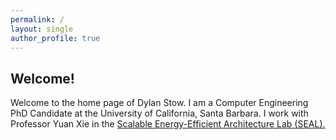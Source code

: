 ```yaml
---
permalink: /
layout: single
author_profile: true
---
```


## Welcome!

Welcome to the home page of Dylan Stow. I am a Computer Engineering PhD Candidate at the University of California, Santa Barbara. I work with Professor Yuan Xie in the [Scalable Energy-Efficient Architecture Lab (SEAL).](https://seal.ece.ucsb.edu/)
